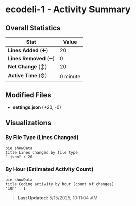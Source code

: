 # ecodeli-1 - Activity Summary 

## Overall Statistics

| Stat                   | Value                                                             |
| ---------------------- | ----------------------------------------------------------------- |
| **Lines Added** (➕)   | 20                                          |
| **Lines Removed** (➖) | 0                                        |
| **Net Change** (↕)    | 20                |
| **Active Time** (⌚)   | 0 minute |


## Modified Files
- **settings.json** (+20, -0)

## Visualizations

### By File Type (Lines Changed)

```mermaid
pie showData
title Lines changed by file type
".json" : 20
```

### By Hour (Estimated Activity Count)

```mermaid
pie showData
title Coding activity by hour (count of changes)
"10h" : 1
```


> **Last Updated:** 5/15/2025, 10:11:04 AM